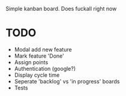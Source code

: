 Simple kanban board. Does fuckall right now

# TODO

- Modal add new feature
- Mark feature 'Done'
- Assign points
- Authentication (google?)
- Display cycle time
- Seperate 'backlog' vs 'in progress' boards
- Tests
